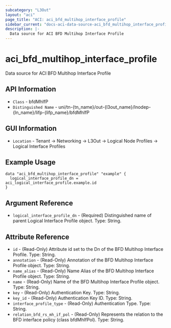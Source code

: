 ```yaml
---
subcategory: "L3Out"
layout: "aci"
page_title: "ACI: aci_bfd_multihop_interface_profile"
sidebar_current: "docs-aci-data-source-aci_bfd_multihop_interface_profile"
description: |-
  Data source for ACI BFD Multihop Interface Profile
---
```


# aci_bfd_multihop_interface_profile #

Data source for ACI BFD Multihop Interface Profile


## API Information ##

* `Class` - bfdMhIfP
* `Distinguished Name` - uni/tn-{tn_name}/out-{l3out_name}/lnodep-{ln_name}/lifp-{lifp_name}/bfdMhIfP

## GUI Information ##

* `Location` -  Tenant -> Networking -> L3Out -> Logical Node Profiles -> Logical Interface Profiles 



## Example Usage ##

```hcl
data "aci_bfd_multihop_interface_profile" "example" {
  logical_interface_profile_dn = aci_logical_interface_profile.example.id
}
```

## Argument Reference ##

* `logical_interface_profile_dn` - (Required) Distinguished name of parent Logical Interface Profile object.  Type: String.

## Attribute Reference ##
* `id`                           - (Read-Only) Attribute id set to the Dn of the BFD Multihop Interface Profile. Type: String.
* `annotation`                   - (Read-Only) Annotation of the BFD Multihop Interface Profile object. Type: String.
* `name_alias`                   - (Read-Only) Name Alias of the BFD Multihop Interface Profile object. Type: String.
* `name`                         - (Read-Only) Name of the BFD Multihop Interface Profile object. Type: String.
* `key`                          - (Read-Only) Authentication Key. Type: String.
* `key_id`                       - (Read-Only) Authentication Key ID. Type: String.
* `interface_profile_type`       - (Read-Only) Authentication Type. Type: String.
* `relation_bfd_rs_mh_if_pol`    - (Read-Only) Represents the relation to the BFD interface policy (class bfdMhIfPol). Type: String.

